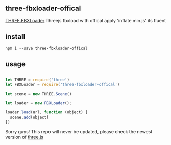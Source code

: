 ## three-fbxloader-offical

[THREE.FBXLoader](https://threejs.org/examples/js/loaders/FBXLoader.js) Threejs fbxload with offical apply 'inflate.min.js' its fluent

## install

`npm i --save three-fbxloader-offical`

## usage

```js

let THREE = require('three')
let FBXLoader = require('three-fbxloader-offical')

let scene = new THREE.Scene()

let loader = new FBXLoader();

loader.load(url, function (object) {
  scene.add(object)
})

```

Sorry guys! This repo will never be updated, please check the newest version of [three.js](https://github.com/mrdoob/three.js) 
